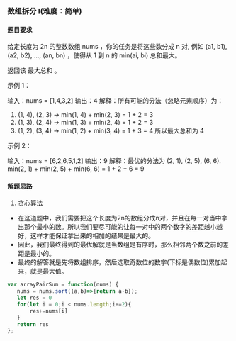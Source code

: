 ### 数组拆分 I(难度：简单)

#### 题目要求

给定长度为 2n 的整数数组 nums ，你的任务是将这些数分成 n 对, 例如 (a1, b1), (a2, b2), ..., (an, bn) ，使得从 1 到 n 的 min(ai, bi) 总和最大。

返回该 最大总和 。

示例 1：

输入：nums = [1,4,3,2]
输出：4
解释：所有可能的分法（忽略元素顺序）为：
1. (1, 4), (2, 3) -> min(1, 4) + min(2, 3) = 1 + 2 = 3
2. (1, 3), (2, 4) -> min(1, 3) + min(2, 4) = 1 + 2 = 3
3. (1, 2), (3, 4) -> min(1, 2) + min(3, 4) = 1 + 3 = 4
所以最大总和为 4

示例 2：

输入：nums = [6,2,6,5,1,2]
输出：9
解释：最优的分法为 (2, 1), (2, 5), (6, 6). min(2, 1) + min(2, 5) + min(6, 6) = 1 + 2 + 6 = 9

#### 解题思路
1. 贪心算法
- 在这道题中，我们需要把这个长度为2n的数组分成n对，并且在每一对当中拿出那个最小的数。所以我们要尽可能的让每一对中的两个数字的差距越小越好，这样才能保证拿出来的相加的结果是最大的。
- 因此，我们最终得到的最优解就是当数组是有序时，那么相邻两个数之前的差距是最小的。
- 最终的解答就是先将数组排序，然后选取奇数位的数字(下标是偶数位)累加起来，就是最大值。
```JavaScript
var arrayPairSum = function(nums) {
   nums = nums.sort((a,b)=>{return a-b});
   let res = 0
   for(let i = 0;i < nums.length;i+=2){
       res+=nums[i]
   }
   return res
};
```
